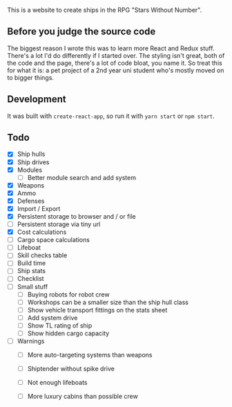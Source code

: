This is a website to create ships in the RPG "Stars Without Number".

## Before you judge the source code

The biggest reason I wrote this was to learn more React and Redux stuff. There's a lot I'd do differently if I started over. The styling isn't great, both of the code and the page, there's a lot of code bloat, you name it. So treat this for what it is: a pet project of a 2nd year uni student who's mostly moved on to bigger things.

## Development

It was built with `create-react-app`, so run it with `yarn start` or `npm start`.

## Todo

- [x] Ship hulls
- [x] Ship drives
- [x] Modules
  - [ ] Better module search and add system
- [x] Weapons
- [x] Ammo
- [x] Defenses
- [x] Import / Export
- [x] Persistent storage to browser and / or file
- [ ] Persistent storage via tiny url
- [x] Cost calculations
- [ ] Cargo space calculations
- [ ] Lifeboat
- [ ] Skill checks table
- [ ] Build time
- [ ] Ship stats
- [ ] Checklist
- [ ] Small stuff
  - [ ] Buying robots for robot crew
  - [ ] Workshops can be a smaller size than the ship hull class
  - [ ] Show vehicle transport fittings on the stats sheet
  - [ ] Add system drive
  - [ ] Show TL rating of ship
  - [ ] Show hidden cargo capacity
- [ ] Warnings
  - [ ] More auto-targeting systems than weapons
  - [ ] Shiptender without spike drive
  - [ ] Not enough lifeboats
  - [ ] More luxury cabins than possible crew

